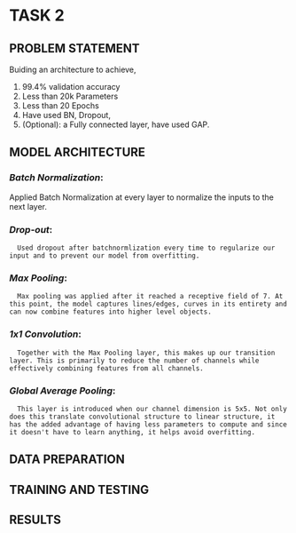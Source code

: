 # TASK 2
## PROBLEM STATEMENT
Buiding an architecture to achieve,
1. 99.4% validation accuracy
2. Less than 20k Parameters
3. Less than 20 Epochs
4. Have used BN, Dropout,
5. (Optional): a Fully connected layer, have used GAP. 

## MODEL ARCHITECTURE
### *Batch Normalization*: 
Applied Batch Normalization at every layer to normalize the inputs to the next layer.
### *Drop-out*:
      Used dropout after batchnormlization every time to regularize our input and to prevent our model from overfitting.
### *Max Pooling*:
      Max pooling was applied after it reached a receptive field of 7. At this point, the model captures lines/edges, curves in its entirety and can now combine features into higher level objects.
### *1x1 Convolution*:
      Together with the Max Pooling layer, this makes up our transition layer. This is primarily to reduce the number of channels while effectively combining features from all channels.
### *Global Average Pooling*:
      This layer is introduced when our channel dimension is 5x5. Not only does this translate convolutional structure to linear structure, it has the added advantage of having less parameters to compute and since it doesn't have to learn anything, it helps avoid overfitting. 

## DATA PREPARATION


## TRAINING AND TESTING


## RESULTS
